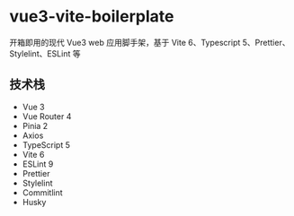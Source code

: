 # vue3-vite-boilerplate

开箱即用的现代 Vue3 web 应用脚手架，基于 Vite 6、Typescript 5、Prettier、Stylelint、ESLint 等

## 技术栈

- Vue 3
- Vue Router 4
- Pinia 2
- Axios
- TypeScript 5
- Vite 6
- ESLint 9
- Prettier
- Stylelint
- Commitlint
- Husky
